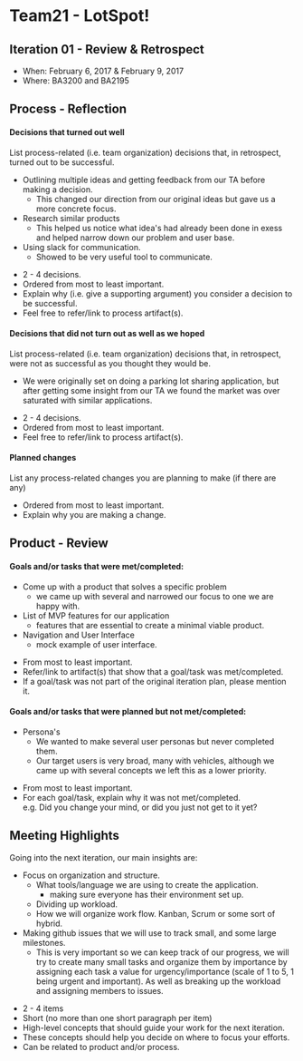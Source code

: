 # Team21 - LotSpot!

## Iteration 01 - Review & Retrospect

 * When: February 6, 2017 & February 9, 2017
 * Where: BA3200 and BA2195

## Process - Reflection



#### Decisions that turned out well

List process-related (i.e. team organization) decisions that, in retrospect, turned out to be successful.

- Outlining multiple ideas and getting feedback from our TA before making a decision.
	- This changed our direction from our original ideas but gave us a more concrete focus.
- Research similar products
	- This helped us notice what idea's had already been done in exess and helped narrow down our problem and user base.
- Using slack for communication.
	- Showed to be very useful tool to communicate.

 * 2 - 4 decisions.
 * Ordered from most to least important.
 * Explain why (i.e. give a supporting argument) you consider a decision to be successful.
 * Feel free to refer/link to process artifact(s).

#### Decisions that did not turn out as well as we hoped

List process-related (i.e. team organization) decisions that, in retrospect, were not as successful as you thought they would be.

- We were originally set on doing a parking lot sharing application, but after getting some insight from our TA we found the market was over 
	saturated with similar applications.

 * 2 - 4 decisions.
 * Ordered from most to least important.
 * Feel free to refer/link to process artifact(s).


#### Planned changes

List any process-related changes you are planning to make (if there are any)


 * Ordered from most to least important.
 * Explain why you are making a change.


## Product - Review

#### Goals and/or tasks that were met/completed:

- Come up with a product that solves a specific problem
	- we came up with several and narrowed our focus to one we are happy with.
- List of MVP features for our application
	- features that are essential to create a minimal viable product.
- Navigation and User Interface
	- mock example of user interface.

 * From most to least important.
 * Refer/link to artifact(s) that show that a goal/task was met/completed.
 * If a goal/task was not part of the original iteration plan, please mention it.

#### Goals and/or tasks that were planned but not met/completed:
	
- Persona's
	- We wanted to make several user personas but never completed them.
	- Our target users is very broad, many with vehicles, although we came up with several concepts we left this as a lower priority.

 * From most to least important.
 * For each goal/task, explain why it was not met/completed.      
   e.g. Did you change your mind, or did you just not get to it yet?

## Meeting Highlights

Going into the next iteration, our main insights are:

- Focus on organization and structure.
	- What tools/language we are using to create the application.
		- making sure everyone has their environment set up.
	- Dividing up workload.
	- How we will organize work flow. Kanban, Scrum or some sort of hybrid.
- Making github issues that we will use to track small, and some large milestones.
	- This is very important so we can keep track of our progress, we will try to create many small tasks and organize them by importance by assigning each
	task a value for urgency/importance (scale of 1 to 5, 1 being urgent and important). As well as breaking up the workload and assigning members to issues.
	
 * 2 - 4 items
 * Short (no more than one short paragraph per item)
 * High-level concepts that should guide your work for the next iteration.
 * These concepts should help you decide on where to focus your efforts.
 * Can be related to product and/or process.